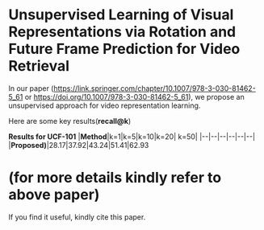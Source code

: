 # Unsupervised Learning of Visual Representations via Rotation and Future Frame Prediction for Video Retrieval
In our paper (https://link.springer.com/chapter/10.1007/978-3-030-81462-5_61 or https://doi.org/10.1007/978-3-030-81462-5_61), we propose an unsupervised approach for video representation learning.

Here are some key results(**recall@k**)

**Results for UCF-101**
|**Method**|k=1|k=5|k=10|k=20| k=50|
|--|--|--|--|--|--|     
|**Proposed)**|28.17|37.92|43.24|51.41|62.93


# **(for more details kindly refer to above paper)**

If you find it useful, kindly cite this paper.
